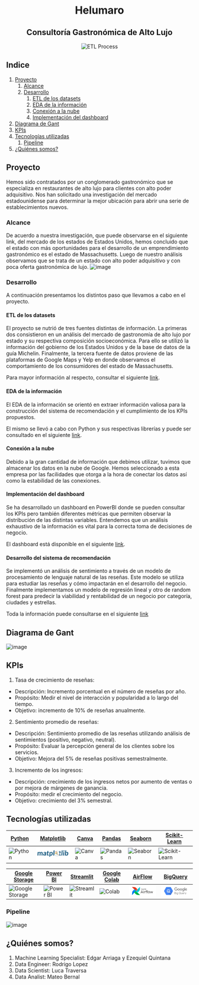 <h1 align="center">Helumaro</h1>

<h2 align="center"> Consultoría Gastronómica de Alto Lujo </h1>

<div align="center">
    <img src="https://github.com/LucaTraversa17/ProyectoFinalHenry/assets/88990751/05a158fe-3be2-47c8-b792-9768185ce583" alt="ETL Process">
</div>
   
## Indice
1. [Proyecto](#proyecto)
   1. [Alcance](#alcance)
   2. [Desarrollo](#desarrollo)
        1. [ETL de los datasets](#etl-de-los-datasets)
        2. [EDA de la información](#eda-de-la-información)
        3. [Conexión a la nube](#conexión-a-la-nube)
        4. [Implementación del dashboard](#implementación-del-dashboard)
3. [Diagrama de Gant](#diagrama-de-gant)
4. [KPIs](#kpis)
5. [Tecnologías utilizadas](#tecnologías-utilizadas)
   1. [Pipeline](#pipeline)
6. [¿Quiénes somos?](#quiénes-somos)

## Proyecto

Hemos sido contratados por un conglomerado gastronómico que se especializa en restaurantes de alto lujo para clientes con alto poder adquisitivo. Nos han solicitado una investigación del mercado estadounidense para determinar la mejor ubicación para abrir una serie de establecimientos nuevos. 

### Alcance
De acuerdo a nuestra investigación, que puede observarse en el siguiente link, del mercado de los estados de Estados Unidos, hemos concluido que el estado con más oportunidades para el desarrollo de un emprendimiento gastronómico es el estado de Massachusetts. Luego de nuestro análisis observamos que se trata de un estado con alto poder adquisitivo y con poca oferta gastronómica de lujo. 
![image](https://github.com/LucaTraversa17/ProyectoFinalHenry/assets/88990751/a3f4d590-bd0a-4586-8af9-71cf2410e8d6)



### Desarrollo
A continuación presentamos los distintos paso que llevamos a cabo en el proyecto. 
#### ETL de los datasets
El proyecto se nutrió de tres fuentes distintas de información. La primeras dos consistieron en un análisis del mercado de gastronomía de alto lujo por estado y su respectiva composición socioeconómica. Para ello se utilizó la información del gobierno de los Estados Unidos y de la base de datos de la guía Michelin. Finalmente, la tercera fuente de datos proviene de las plataformas de Google Maps y Yelp en donde observamos el comportamiento de los consumidores del estado de Massachusetts. 

Para mayor información al respecto, consultar el siguiente [link](ETL). 

#### EDA de la información
El EDA de la información se orientó en extraer información valiosa para la construcción del sistema de recomendación y el cumplimiento de los KPIs propuestos. 

El mismo se llevó a cabo con Python y sus respectivas librerías y puede ser consultado en el siguiente [link](AnalisisExploratorioMercado). 

#### Conexión a la nube
Debido a la gran cantidad de información que debimos utilizar, tuvimos que almacenar los datos en la nube de Google. Hemos seleccionado a esta empresa por las facilidades que otorga a la hora de conectar los datos así como la estabilidad de las conexiones.  

#### Implementación del dashboard
Se ha desarrollado un dashboard en PowerBI donde se pueden consultar los KPIs pero también diferentes métricas que permiten observar la distribución de las distintas variables. Entendemos que un análisis exhaustivo de la información es vital para la correcta toma de decisiones de negocio.

El dashboard está disponible en el siguiente [link](Dashboard). 

#### Desarrollo del sistema de recomendación 
Se implementó un análisis de sentimiento a través de un modelo de procesamiento de lenguaje natural de las reseñas. Este modelo se utiliza para estudiar las reseñas y cómo impactarán en el desarrollo del negocio. Finalmente implementamos un modelo de regresión lineal y otro de random forest para predecir la viabilidad y rentabilidad de un negocio por categoría, ciudades y estrellas. 

Toda la información puede consultarse en el siguiente [link]()


## Diagrama de Gant

![image](https://github.com/LucaTraversa17/ProyectoFinalHenry/assets/88990751/acc2cdaf-c9e8-42c7-8025-b6c24d2c5325)



## KPIs 
1. Tasa de crecimiento de reseñas:
  - Descripción: Incremento porcentual en el número de reseñas por año.
  - Propósito: Medir el nivel de interacción y popularidad a lo largo del tiempo.
  - Objetivo: incremento de 10% de reseñas anualmente.
2. Sentimiento promedio de reseñas:
  - Descripción: Sentimiento promedio de las reseñas utilizando análisis de sentimientos (positivo, negativo, neutral).
  - Propósito: Evaluar la percepción general de los clientes sobre los servicios.
  - Objetivo: Mejora del 5% de reseñas positivas semestralmente.  
3. Incremento de los ingresos:
  - Descripción: crecimiento de los ingresos netos por aumento de ventas o por mejora de márgenes de ganancia.
  - Propósito: medir el crecimiento del negocio.
  - Objetivo: crecimiento del 3% semestral. 

## Tecnologías utilizadas

| [Python](https://www.python.org/) | [Matplotlib](https://matplotlib.org/) | [Canva](https://www.canva.com/) | [Pandas](https://pandas.pydata.org/) | [Seaborn](https://seaborn.pydata.org/) | [Scikit-Learn](https://scikit-learn.org/stable/) |
| --- | --- | --- | --- | --- | --- |
| <img src="https://www.python.org/static/community_logos/python-logo.png" alt="Python" width="100"/> | <img src="https://github.com/LucaTraversa17/ProyectoFinalHenry/blob/main/img/logos/matplotlib.png" alt="Matplotlib" width="100"/> | <img src="https://static.canva.com/web/images/12487a1e0770d29351bd4ce4f87ec8fe.svg" alt="Canva" width="100"/> | <img src="https://pandas.pydata.org/static/img/pandas_mark.svg" alt="Pandas" width="100"/> | <img src="https://seaborn.pydata.org/_images/logo-wide-lightbg.svg" alt="Seaborn" width="100"/> | <img src="https://scikit-learn.org/stable/_static/scikit-learn-logo-small.png" alt="Scikit-Learn" width="100"/> |

| [Google Storage](https://cloud.google.com/storage) | [Power BI](https://powerbi.microsoft.com/) | [Streamlit](https://streamlit.io/) | [Google Colab](https://colab.google/) | [AirFlow](https://airflow.apache.org/) | [BigQuery](https://cloud.google.com/bigquery) |
| --- | --- | --- | --- | --- | --- |
| <img src="https://cloud.google.com/images/social-icon-google-cloud-1200-630.png" alt="Google Storage" width="100"/> | <img src="https://powerbi.microsoft.com/pictures/shared/social/social-default-image.png" alt="Power BI" width="100"/> | <img src="https://upload.wikimedia.org/wikipedia/commons/thumb/7/77/Streamlit-logo-primary-colormark-darktext.png/1024px-Streamlit-logo-primary-colormark-darktext.png" alt="Streamlit" width="100"/> | <img src="https://colab.research.google.com/img/colab_favicon_256px.png" alt="Colab" width="100"/> | <img src="https://github.com/LucaTraversa17/ProyectoFinalHenry/blob/main/img/logos/airflow.png" alt="AirFlow" width="100"/> | <img src="https://github.com/LucaTraversa17/ProyectoFinalHenry/blob/main/img/logos/bigquery.png" alt="BigQuery" width="100"/> |

### Pipeline
![image](https://github.com/LucaTraversa17/ProyectoFinalHenry/assets/88990751/5df1e499-505c-4dd5-b6a4-b070e6448c40)



## ¿Quiénes somos?
1. Machine Learning Specialist: Edgar Arriaga y Ezequiel Quintana
2. Data Engineer: Rodrigo Lopez
3. Data Scientist: Luca Traversa 
4. Data Analist: Mateo Bernal
